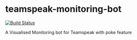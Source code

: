 # teamspeak-monitoring-bot
[![Build Status](https://cloud.drone.io/api/badges/Borsche/teamspeak-monitoring-bot/status.svg)](https://cloud.drone.io/Borsche/teamspeak-monitoring-bot)

A Visualised Monitoring bot for Teamspeak with poke feature
